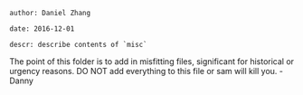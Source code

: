     author: Daniel Zhang

    date: 2016-12-01

    descr: describe contents of `misc`

The point of this folder is to add in misfitting files,
significant for historical or urgency reasons. DO NOT
add everything to this file or sam will kill you.
	- Danny

